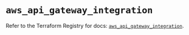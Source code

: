 # `aws_api_gateway_integration`

Refer to the Terraform Registry for docs: [`aws_api_gateway_integration`](https://registry.terraform.io/providers/hashicorp/aws/5.98.0/docs/resources/api_gateway_integration).
